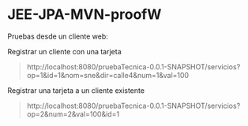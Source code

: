 # JEE-JPA-MVN-proofW


Pruebas desde un cliente web:


Registrar un cliente con una tarjeta 
>http://localhost:8080/pruebaTecnica-0.0.1-SNAPSHOT/servicios?op=1&id=1&nom=sne&dir=calle4&num=1&val=100


Registrar una tarjeta a un cliente existente
>http://localhost:8080/pruebaTecnica-0.0.1-SNAPSHOT/servicios?op=2&num=2&val=100&id=1